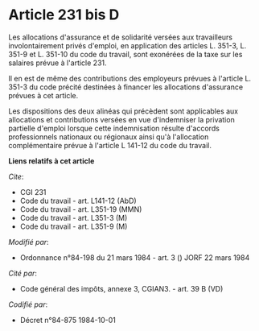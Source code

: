 # Article 231 bis D

Les allocations d'assurance et de solidarité versées aux travailleurs involontairement privés d'emploi, en application des
articles L. 351-3, L. 351-9 et L. 351-10 du code du travail, sont exonérées de la taxe sur les salaires prévue à l'article
231.

Il en est de même des contributions des employeurs prévues à l'article L. 351-3 du code précité destinées à financer les
allocations d'assurance prévues à cet article.

Les dispositions des deux alinéas qui précèdent sont applicables aux allocations et contributions versées en vue d'indemniser
la privation partielle d'emploi lorsque cette indemnisation résulte d'accords professionnels nationaux ou régionaux ainsi
qu'à l'allocation complémentaire prévue à l'article L 141-12 du code du travail.

**Liens relatifs à cet article**

_Cite_:

  - CGI 231
  - Code du travail - art. L141-12 (AbD)
  - Code du travail - art. L351-19 (MMN)
  - Code du travail - art. L351-3 (M)
  - Code du travail - art. L351-9 (M)

_Modifié par_:

  - Ordonnance n°84-198 du 21 mars 1984 - art. 3 () JORF 22 mars 1984

_Cité par_:

  - Code général des impôts, annexe 3, CGIAN3. - art. 39 B (VD)

_Codifié par_:

  - Décret n°84-875 1984-10-01
